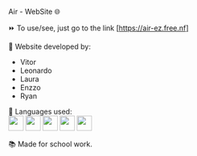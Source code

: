 Air - WebSite 🌐

⏩ To use/see, just go to the link [https://air-ez.free.nf]

👥 Website developed by:
- Vitor
- Leonardo
- Laura
- Enzzo
- Ryan

🔗 Languages used:
<br>
<img src="https://cdn.jsdelivr.net/gh/devicons/devicon@latest/icons/html5/html5-original.svg" height="30px"/>
<img src="https://cdn.jsdelivr.net/gh/devicons/devicon@latest/icons/css3/css3-original.svg" height="30px"/>
<img src="https://cdn.jsdelivr.net/gh/devicons/devicon@latest/icons/mysql/mysql-original-wordmark.svg" height="30px"/>
<img src="https://cdn.jsdelivr.net/gh/devicons/devicon@latest/icons/php/php-original.svg" height="30px"/>
<img src="https://cdn.jsdelivr.net/gh/devicons/devicon@latest/icons/javascript/javascript-original.svg" height="30px"/>

📚 Made for school work.
